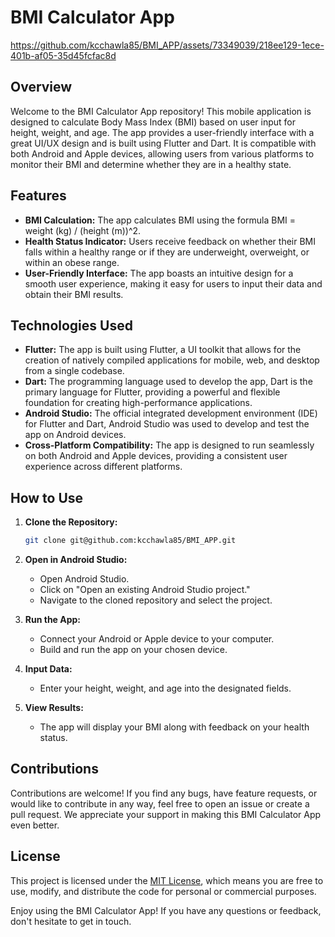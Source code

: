# BMI Calculator App


https://github.com/kcchawla85/BMI_APP/assets/73349039/218ee129-1ece-401b-af05-35d45fcfac8d

## Overview

Welcome to the BMI Calculator App repository! This mobile application is designed to calculate Body Mass Index (BMI) based on user input for height, weight, and age. The app provides a user-friendly interface with a great UI/UX design and is built using Flutter and Dart. It is compatible with both Android and Apple devices, allowing users from various platforms to monitor their BMI and determine whether they are in a healthy state.

## Features

- **BMI Calculation:** The app calculates BMI using the formula BMI = weight (kg) / (height (m))^2.
- **Health Status Indicator:** Users receive feedback on whether their BMI falls within a healthy range or if they are underweight, overweight, or within an obese range.
- **User-Friendly Interface:** The app boasts an intuitive design for a smooth user experience, making it easy for users to input their data and obtain their BMI results.

## Technologies Used

- **Flutter:** The app is built using Flutter, a UI toolkit that allows for the creation of natively compiled applications for mobile, web, and desktop from a single codebase.
- **Dart:** The programming language used to develop the app, Dart is the primary language for Flutter, providing a powerful and flexible foundation for creating high-performance applications.
- **Android Studio:** The official integrated development environment (IDE) for Flutter and Dart, Android Studio was used to develop and test the app on Android devices.
- **Cross-Platform Compatibility:** The app is designed to run seamlessly on both Android and Apple devices, providing a consistent user experience across different platforms.

## How to Use

1. **Clone the Repository:**
   ```bash
   git clone git@github.com:kcchawla85/BMI_APP.git
   ```

2. **Open in Android Studio:**
   - Open Android Studio.
   - Click on "Open an existing Android Studio project."
   - Navigate to the cloned repository and select the project.

3. **Run the App:**
   - Connect your Android or Apple device to your computer.
   - Build and run the app on your chosen device.

4. **Input Data:**
   - Enter your height, weight, and age into the designated fields.

5. **View Results:**
   - The app will display your BMI along with feedback on your health status.

## Contributions

Contributions are welcome! If you find any bugs, have feature requests, or would like to contribute in any way, feel free to open an issue or create a pull request. We appreciate your support in making this BMI Calculator App even better.

## License

This project is licensed under the [MIT License](LICENSE), which means you are free to use, modify, and distribute the code for personal or commercial purposes.

Enjoy using the BMI Calculator App! If you have any questions or feedback, don't hesitate to get in touch.
